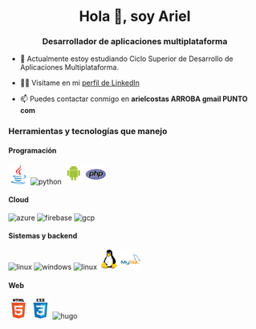 <h1 align="center">Hola 👋, soy Ariel</h1>
<h3 align="center">Desarrollador de aplicaciones multiplataforma</h3>

- 🔭 Actualmente estoy estudiando Ciclo Superior de Desarrollo de Aplicaciones Multiplataforma.

- 👨‍💻 Visítame en mi [perfil de LinkedIn](https://www.linkedin.com/in/ariel-costas/)

- 📫 Puedes contactar conmigo en **arielcostas ARROBA gmail PUNTO com**

### Herramientas y tecnologías que manejo

#### Programación

<p>
  <img src="https://raw.githubusercontent.com/devicons/devicon/master/icons/java/java-original.svg" alt="java" width="40" height="40"/>
  <img src="https://www.vectorlogo.zone/logos/python/python-icon.svg" alt="python" width="40" height="40"/>
  <img src="https://raw.githubusercontent.com/devicons/devicon/master/icons/android/android-original-wordmark.svg" alt="android" width="40" height="40"/>
  <img src="https://raw.githubusercontent.com/devicons/devicon/master/icons/php/php-original.svg" alt="go" width="40" height="40"/>
</p>
  
#### Cloud

<p>
  <img src="https://www.vectorlogo.zone/logos/microsoft_azure/microsoft_azure-icon.svg" alt="azure" width="40" height="40"/>
  <img src="https://www.vectorlogo.zone/logos/firebase/firebase-icon.svg" alt="firebase" width="40" height="40"/>
  <img src="https://www.vectorlogo.zone/logos/google_cloud/google_cloud-icon.svg" alt="gcp" width="40" height="40"/>
</p>

#### Sistemas y backend

<p>
  <img src="https://www.svgrepo.com/show/342132/powershell.svg" alt="linux" width="40" height="40"/>
  <img src="https://www.svgrepo.com/show/54206/windows.svg" alt="windows" width="40" height="40" />
  <img src="https://www.svgrepo.com/show/303229/microsoft-sql-server-logo.svg" alt="linux" width="40" height="40"/>
  <img src="https://raw.githubusercontent.com/devicons/devicon/master/icons/linux/linux-original.svg" alt="linux" width="40" height="40"/>
  <img src="https://raw.githubusercontent.com/devicons/devicon/master/icons/mysql/mysql-original-wordmark.svg" alt="mysql" width="40" height="40"/>
</p>

#### Web

<p>
  <img src="https://raw.githubusercontent.com/devicons/devicon/master/icons/html5/html5-original-wordmark.svg" alt="html5" width="40" height="40"/>
  <img src="https://raw.githubusercontent.com/devicons/devicon/master/icons/css3/css3-original-wordmark.svg" alt="css3" width="40" height="40"/>
  
  <img src="https://api.iconify.design/logos-hugo.svg" alt="hugo" width="40" height="40"/>
</p>

